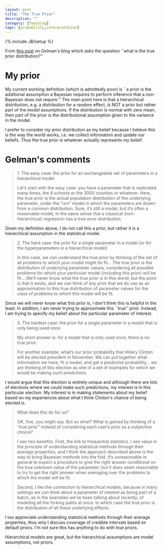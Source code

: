 ```yaml
---
layout: post
title: "The True Prior"
description: ""
category: [Teaching]
tags: [probability,interpretation]
---
```

{% include JB/setup %}

From [this post](http://andrewgelman.com/2016/04/23/what-is-the-true-prior-distribution-a-hard-nosed-answer/) on Gelman's blog which asks the question ``what is the true prior distribution?''

# My prior

My current working definition (which is admittedly poor) is ``a prior is the additional assumption a Bayesian requires to perform inference that a non-Bayesian does not require.'' 
The main point here is that a hierarchical distribution, e.g. a distribution for a random effect, is NOT a prior but rather part of the model assumptions. 
If the distribution is normal with zero mean, then part of the prior is the distributional assumption given to the variance in the model. 

I prefer to consider my prior distribution as my belief because I believe this is the way the world works, i.e. we collect information and update our beliefs. 
Thus the true prior is whatever actually represents my belief. 

# Gelman's comments

<blockquote>
    <p>1. The easy case: the prior for an exchangeable set of parameters in a hierarchical model</p>

<p>Let’s start with the easy case: you have a parameter that is replicated many times, the 8 schools or the 3000 counties or whatever. Here, the true prior is the actual population distribution of the underlying parameter, under the “urn” model in which the parameters are drawn from a common distribution. Sure, it’s still a model, but it’s often a reasonable model, in the same sense that a classical (non-hierarchical) regression has a true error distribution.</p>
</blockquote>

Given my definition above, I do not call this a prior, but rather it is a hierarchical assumption in the statistical model. 

<blockquote>
<p>2. The hard case: the prior for a single parameter in a model (or for the hyperparameters in a hierarchical model)</p>

<p>In this case, we can understand the true prior by thinking of the set of all problems to which your model might be fit... The true prior is the distribution of underlying parameter values, considering all possible problems for which your particular model (including this prior) will be fit....We’ll never know what the true prior is in this world, but the point is that it exists, and we can think of any prior that we do use as an approximation to this true distribution of parameter values for the class of problems to which this model will be fit.</p>
</blockquote>

Since we will never know what this prior is, I don't think this is helpful in the least. 
In addition, I am never trying to approximate this ``true'' prior. 
Instead, I am trying to specify my belief about the particular parameter of interest.


<blockquote>
<p>3. The hardest case: the prior for a single parameter in a model that is only being used once</p>

<p>My short answer is: for a model that is only used once, there is no true prior.</p>

<p>For another example, what’s our prior probability that Hillary Clinton will be elected president in November. We can put together what information we have, fit a model, and get a predictive probability... we are thinking of this election as one of a set of examples for which we would be making such predictions.</p>
</blockquote>

I would argue that this election is entirely unique and although there are lots of elections where we could make such predictions, my interest is in this particular election.
My interest is in making statements about my belief based on my experiences about what I think Clinton's chance of being elected is.


<blockquote>
<p>What does this do for us?</p>

<p>OK, fine, you might say. But so what? What is gained by thinking of a “true prior” instead of considering each user’s prior as a subjective choice?</p>

<p>I see two benefits. First, the link to frequentist statistics. I see value in the principle of understanding statistical methods through their average properties, and I think the approach described above is the way to bring Bayesian methods into the fold. It’s unreasonable in general to expect a procedure to give the right answer conditional on the true unknown value of the parameter, but it does seem reasonable to try to get the right answer when averaging over the problems to which the model will be fit.</p>

<p>Second, I like the connection to hierarchical models, because in many settings we can think about a parameter of interest as being part of a batch, as in the examples we’ve been talking about recently, of modeling all the forking paths at once. In which case the true prior is the distribution of all these underlying effects.</p>
</blockquote>

I too appreciate understanding statistical methods through their average properties, thus why I discuss coverage of credible intervals based on default priors. 
I'm not sure this has anything to do with true priors. 

Hierarchical models are great, but the hierarchical assumptions are model assumptions, not priors. 



